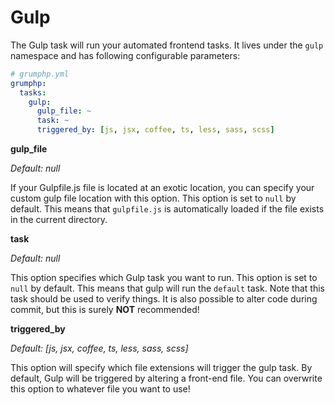 # Gulp

The Gulp task will run your automated frontend tasks.
It lives under the `gulp` namespace and has following configurable parameters:

```yaml
# grumphp.yml
grumphp:
  tasks:
    gulp:
      gulp_file: ~
      task: ~
      triggered_by: [js, jsx, coffee, ts, less, sass, scss]
```

**gulp_file**

*Default: null*

If your Gulpfile.js file is located at an exotic location, you can specify your custom gulp file location with this option.
This option is set to `null` by default.
This means that `gulpfile.js` is automatically loaded if the file exists in the current directory.


**task**

*Default: null*

This option specifies which Gulp task you want to run.
This option is set to `null` by default.
This means that gulp will run the `default` task.
Note that this task should be used to verify things. 
It is also possible to alter code during commit, but this is surely **NOT** recommended!


**triggered_by**

*Default: [js, jsx, coffee, ts, less, sass, scss]*

This option will specify which file extensions will trigger the gulp task.
By default, Gulp will be triggered by altering a front-end file. 
You can overwrite this option to whatever file you want to use!
